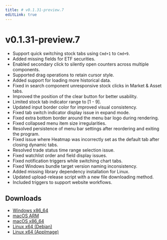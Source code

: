 ```yaml
---
title: # v0.1.31-preview.7
editLink: true
---
```


# v0.1.31-preview.7  <Badge type="warning" text="preview" />

- Support quick switching stock tabs using `Cmd+1` to `Cmd+9`.
- Added missing fields for ETF securities.
- Enabled secondary click to silently open counters across multiple components.
- Supported drag operations to retain cursor style.
- Added support for loading more historical data.
- Fixed in search component unresponsive stock clicks in Market & Asset tabs.
- Improved the position of the clear button for better usability.
- Limited stock tab indicator range to [1 - 9].
- Updated input border color for improved visual consistency.
- Fixed tab switch indicator display issue in expand mode.
- Fixed extra bottom border around the menu bar logo during rendering.
- Fixed collapsed menu item size irregularities.
- Resolved persistence of menu bar settings after reordering and exiting the program.
- Fixed issue where Heatmap was incorrectly set as the default tab after closing dynamic tabs.
- Resolved trade status time range selection issue.
- Fixed watchlist order and field display issues.
- Fixed notification triggers while switching chart tabs.
- Fixed Windows bundle target version naming inconsistency.
- Added missing library dependency installation for Linux.
- Updated upload-release script with a new file downloading method.
- Included triggers to support website workflows.

## Downloads

- [Windows x86_64](https://assets.lbkrs.com/github/release/longbridge-desktop/preview/longbridge-v0.1.31-preview.7-windows-x86_64.zip)
- [macOS ARM](https://assets.lbkrs.com/github/release/longbridge-desktop/preview/longbridge-v0.1.31-preview.7-macos-aarch64.dmg)
- [macOS x86_64](https://assets.lbkrs.com/github/release/longbridge-desktop/preview/longbridge-v0.1.31-preview.7-macos-x86_64.dmg)
- [Linux x64 (Debian)](https://assets.lbkrs.com/github/release/longbridge-desktop/preview/longbridge-v0.1.31-preview.7-linux-x86_64.deb)
- [Linux x64 (AppImage)](https://assets.lbkrs.com/github/release/longbridge-desktop/preview/longbridge-v0.1.31-preview.7-linux-x86_64.AppImage)
